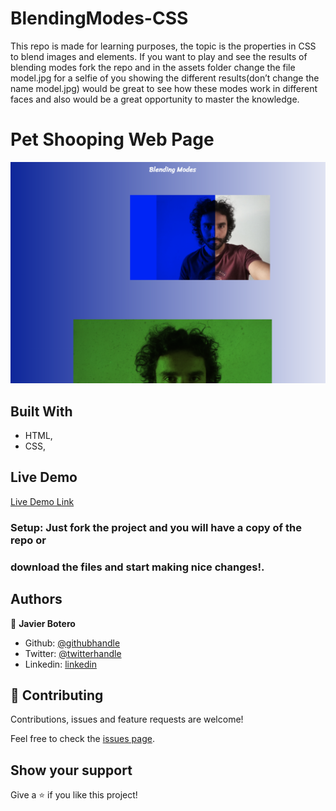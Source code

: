 # BlendingModes-CSS
This repo is made for learning purposes, the topic is the properties in CSS to blend images and elements. If you want to play and see the results of blending modes fork the repo and in the assets folder change the file model.jpg for a selfie of you showing the different results(don’t change the name model.jpg) would be great to see how these modes work in different faces and also would be a great opportunity to master the knowledge.

# Pet Shooping Web Page

![screenshot](assets/effects.png)

## Built With

- HTML,
- CSS,

## Live Demo

[Live Demo Link](https://raw.githack.com/javierbotero/BlendingModes-CSS/master/index.html)


### Setup: Just fork the project and you will have a copy of the repo or

### download the files and start making nice changes!.


## Authors

👤 **Javier Botero**

- Github: [@githubhandle](https://github.com/javierbotero)
- Twitter: [@twitterhandle](https://twitter.com/JavierBotero1)
- Linkedin: [linkedin](https://www.linkedin.com/in/javier-botero-044686155/)

## 🤝 Contributing

Contributions, issues and feature requests are welcome!

Feel free to check the [issues page](issues/).

## Show your support

Give a ⭐️ if you like this project!
